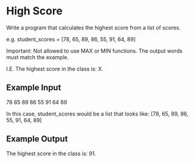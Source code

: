 # High Score

Write a program that calculates the highest score from a list of scores.

e.g. student_scores = [78, 65, 89, 86, 55, 91, 64, 89]

Important: Not allowed to use MAX or MIN functions. The output words must match the example.

I.E. The highest score in the class is: X.

## Example Input

78 65 89 86 55 91 64 89

In this case, student_scores would be a list that looks like: [78, 65, 89, 86, 55, 91, 64, 89]

## Example Output

The highest score in the class is: 91.


